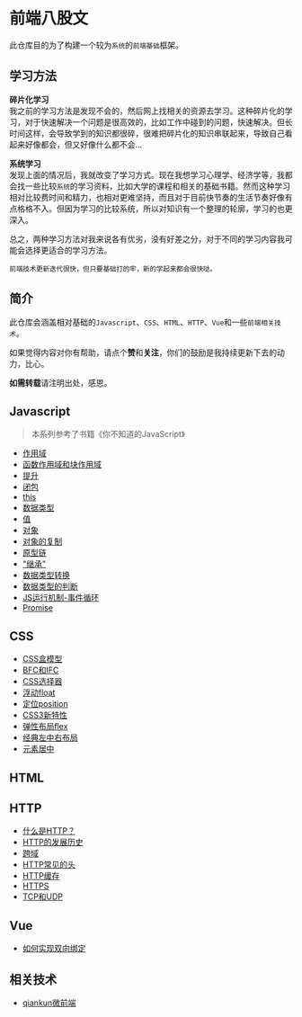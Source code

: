 # 前端八股文

此仓库目的为了构建一个较为`系统`的`前端基础`框架。  
  
## 学习方法

**碎片化学习**  
我之前的学习方法是发现不会的，然后网上找相关的资源去学习。这种碎片化的学习，对于快速解决一个问题是很高效的，比如工作中碰到的问题，快速解决。但长时间这样，会导致学到的知识都很碎，很难把碎片化的知识串联起来，导致自己看起来好像都会，但又好像什么都不会...  
  
**系统学习**  
发现上面的情况后，我就改变了学习方式。现在我想学习心理学、经济学等，我都会找一些比较`系统`的学习资料，比如大学的课程和相关的基础书籍。然而这种学习相对比较费时间和精力，也相对更难坚持，而且对于目前快节奏的生活节奏好像有点格格不入。但因为学习的比较系统，所以对知识有一个整理的轮廓，学习的也更深入。  
  
总之，两种学习方法对我来说各有优劣，没有好差之分，对于不同的学习内容我可能会选择更适合的学习方法。


    前端技术更新迭代很快，但只要基础打的牢，新的学起来都会很快哒。  
    
## 简介
此仓库会涵盖相对基础的`Javascript`、`CSS`、`HTML`、`HTTP`、`Vue`和一些`前端相关技术`。  
  
如果觉得内容对你有帮助，请点个**赞**和**关注**，你们的鼓励是我持续更新下去的动力，比心。  
  
**如需转载**请注明出处，感恩。
## Javascript
> 本系列参考了书籍《你不知道的JavaScript》

+ [作用域](./src/JS/00作用域.md?_blank)
+ [函数作用域和块作用域](./src/JS/01函数作用域和块作用域.md?_blank)
+ [提升](./src/JS/02提升.md?_blank)
+ [闭包](./src/JS/03闭包.md?_blank)
+ [this](./src/JS/04this.md?_blank)
+ [数据类型](./src/JS/05数据类型.md?_blank)
+ [值](./src/JS/06值.md?_blank)
+ [对象](./src/JS/07对象.md?_blank)
+ [对象的复制](./src/JS/08对象的复制.md?_blank)
+ [原型链](./src/JS/09原型链.md?_blank)
+ ["继承"](./src/JS/10“继承”.md?_blank)
+ [数据类型转换](./src/JS/11数据类型转换.md?_blank)
+ [数据类型的判断](./src/JS/12数据类型的判断.md?_blank)
+ [JS运行机制-事件循环](./src/JS/13事件循环.md?_blank)
+ [Promise](./src/JS/14Promise.md?_blank)
## CSS
+ [CSS盒模型](./src/CSS/00CSS盒模型.md)
+ [BFC和IFC](./src/CSS/01BFC和IFC.md)
+ [CSS选择器](./src/CSS/02CSS选择器.md)
+ [浮动float](./src/CSS/03浮动float.md)
+ [定位position](./src/CSS/04定位position.md)
+ [CSS3新特性](./src/CSS/05CSS3新特性.md)
+ [弹性布局flex](./src/CSS/06弹性布局flex.md)
+ [经典左中右布局](./src/CSS/07经典左中右布局.md)
+ [元素居中](./src/CSS/08元素居中.md)

## HTML

## HTTP
+ [什么是HTTP？](./src/HTTP/00什么是HTTP？.md?_blank)
+ [HTTP的发展历史](./src/HTTP/01HTTP的发展历史.md?_blank)
+ [跨域](./src/HTTP/02跨域问题.md?_blank)
+ [HTTP常见的头](./src/HTTP/03HTTP常见的头.md?_blank)
+ [HTTP缓存](./src/HTTP/04HTTP缓存.md?_blank)
+ [HTTPS](./src/HTTP/05HTTPS.md?_blank)
+ [TCP和UDP](./src/HTTP/06TCP和UDP.md?_blank)

## Vue
+ [如何实现双向绑定](./src/Vue/00如何实现双向绑定.md)

## 相关技术
+ [qiankun微前端](./src/other/00qiankun微前端.md)
